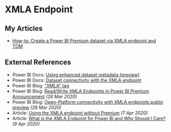 # XMLA Endpoint

## My Articles

* [How-to: Create a Power BI Premium dataset via XMLA endpoint and TOM](create-powerbi-premium-dataset-via-tom.md)

## External References

* Power BI Docs: [Using enhanced dataset metadata \(preview\)](https://docs.microsoft.com/power-bi/desktop-enhanced-dataset-metadata)
* Power BI Docs: [Dataset connectivity with the XMLA endpoint](https://docs.microsoft.com/power-bi/service-premium-connect-tools#enable-xmla-read-write)
* Power BI Blog: ["XMLA" tag](https://powerbi.microsoft.com/blog/tag/xmla/)
* Power BI Blog: [Read/Write XMLA Endpoints in Power BI Premium Announcement](https://powerbi.microsoft.com/blog/announcing-read-write-xmla-endpoints-in-power-bi-premium-public-preview/) _\(26 Mar 2020\)_
* Power BI Blog: [Open-Platform connectivity with XMLA endpoints public preview](https://powerbi.microsoft.com/blog/power-bi-open-platform-connectivity-with-xmla-endpoints-public-preview/) _\(28 Mar 2020\)_
* Article: [Using the XMLA endpoint without Premium](https://justb.dk/blog/2020/04/using-the-xmla-endpoint-without-premium/) _\(7 Apr 2020\)_
* Article: [What is the XMLA Endpoint for Power BI and Why Should I Care?](https://radacad.com/what-is-the-xmla-endpoint-for-power-bi-and-why-should-i-care) _\(9 Apr 2020\)_


